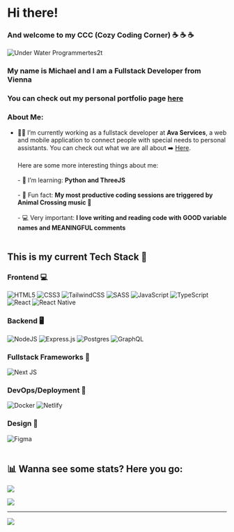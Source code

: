 
<!-- ![Component 1programmer-pic(1)](https://user-images.githubusercontent.com/96014669/220648605-a5118b42-2a9a-4b31-8808-748ea8876855.png) -->
<!-- ![ezgif com-optimize (1)](https://user-images.githubusercontent.com/96014669/220706172-144d9a2e-196a-4961-b74e-690561db0586.gif) -->

# Hi there! 
### And welcome to my CCC (Cozy Coding Corner) ☕ ☕ ☕ 
<!-- ![Under Water Programmer](https://github.com/mischulz14/mischulz14/assets/96014669/974f1525-b222-4edb-8adb-485799afebf1)-->
<!--![Under Water Programmertes2t](https://github.com/mischulz14/mischulz14/assets/96014669/2e70c6bb-5b0d-4d81-aa5a-0f8e91b96c89)-->
![Under Water Programmertes2t](https://github.com/mischulz14/mischulz14/assets/96014669/236496dd-4a68-44c0-9966-1d1aa8c0a8a9)



### My name is Michael and I am a Fullstack Developer from Vienna 
### You can check out my personal portfolio page [here](https://michaelschulz.dev) </br>
### About Me:
- 👷‍♂️ I’m currently working as a fullstack developer at **Ava Services**, a web and mobile application to connect people with special needs to personal assistants. You can check out what we are all about ➡️ [Here](https://ava.services/). <br><br> Here are some more interesting things about me: <br><br>- 📖 I’m learning: **Python and ThreeJS** <br><br> - 🤡 Fun fact: **My most productive coding sessions are triggered by Animal Crossing music :dog:**<br><br>- 💻 Very important:  **I love writing and reading code with GOOD variable names and MEANINGFUL comments** 
<br><br>
## This is my current Tech Stack 🔽
### Frontend 💻
![HTML5](https://img.shields.io/badge/html5-%23E34F26.svg?style=for-the-badge&logo=html5&logoColor=white) ![CSS3](https://img.shields.io/badge/css3-%231572B6.svg?style=for-the-badge&logo=css3&logoColor=white) ![TailwindCSS](https://img.shields.io/badge/tailwindcss-%2338B2AC.svg?style=for-the-badge&logo=tailwind-css&logoColor=white) ![SASS](https://img.shields.io/badge/SASS-hotpink.svg?style=for-the-badge&logo=SASS&logoColor=white) ![JavaScript](https://img.shields.io/badge/javascript-%23323330.svg?style=for-the-badge&logo=javascript&logoColor=%23F7DF1E)  ![TypeScript](https://img.shields.io/badge/typescript-%23007ACC.svg?style=for-the-badge&logo=typescript&logoColor=white) ![React](https://img.shields.io/badge/react-%2320232a.svg?style=for-the-badge&logo=react&logoColor=%2361DAFB) ![React Native](https://img.shields.io/badge/react_native-%2320232a.svg?style=for-the-badge&logo=react&logoColor=%2361DAFB) 
### Backend 🖥️ 
![NodeJS](https://img.shields.io/badge/node.js-6DA55F?style=for-the-badge&logo=node.js&logoColor=white)  ![Express.js](https://img.shields.io/badge/express.js-%23404d59.svg?style=for-the-badge&logo=express&logoColor=%2361DAFB) ![Postgres](https://img.shields.io/badge/postgres-%23316192.svg?style=for-the-badge&logo=postgresql&logoColor=white) ![GraphQL](https://img.shields.io/badge/-GraphQL-E10098?style=for-the-badge&logo=graphql&logoColor=white)
### Fullstack Frameworks 🏡
![Next JS](https://img.shields.io/badge/Next-black?style=for-the-badge&logo=next.js&logoColor=white)
### DevOps/Deployment 🐳
![Docker](https://img.shields.io/badge/docker-%230db7ed.svg?style=for-the-badge&logo=docker&logoColor=white) ![Netlify](https://img.shields.io/badge/netlify-%23000000.svg?style=for-the-badge&logo=netlify&logoColor=#00C7B7)
### Design 🌻
![Figma](https://img.shields.io/badge/figma-%23F24E1E.svg?style=for-the-badge&logo=figma&logoColor=white)
<br><br>
## 📊 Wanna see some stats? Here you go:
![](https://readme-stats.clckblog.space/api?username=mischulz14&theme=radical&hide_border=false&include_all_commits=false&count_private=false)<br/>
<!-- ![](https://github-readme-streak-stats.herokuapp.com/?user=mischulz14&theme=radical&hide_border=false)<br/>  -->
![](https://readme-stats.clckblog.space/api/top-langs/?username=mischulz14&theme=radical&hide_border=false&include_all_commits=false&count_private=false&layout=compact)

---
[![](https://visitcount.itsvg.in/api?id=mischulz14&icon=0&color=0)](https://visitcount.itsvg.in)

<!-- Proudly created with GPRM ( https://gprm.itsvg.in ) -->
